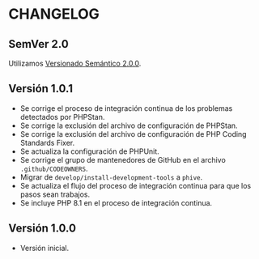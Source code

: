 # CHANGELOG

## SemVer 2.0

Utilizamos [Versionado Semántico 2.0.0](SEMVER.md).

## Versión 1.0.1

- Se corrige el proceso de integración continua de los problemas detectados por PHPStan.
- Se corrige la exclusión del archivo de configuración de PHPStan.
- Se corrige la exclusión del archivo de configuración de PHP Coding Standards Fixer.
- Se actualiza la configuración de PHPUnit.
- Se corrige el grupo de mantenedores de GitHub en el archivo `.github/CODEOWNERS`.
- Migrar de `develop/install-development-tools` a `phive`.
- Se actualiza el flujo del proceso de integración continua para que los pasos sean trabajos.
- Se incluye PHP 8.1 en el proceso de integración continua.

## Versión 1.0.0

- Versión inicial.
